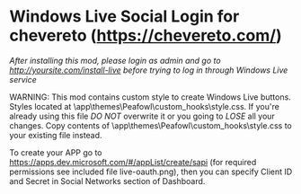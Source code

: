 # Windows Live Social Login for chevereto (https://chevereto.com/)

*After installing this mod, please login as admin and go to http://yoursite.com/install-live before trying to log in through Windows Live service*

WARNING: This mod contains custom style to create Windows Live buttons.
Styles located at \app\themes\Peafowl\custom_hooks\style.css. If you're already using this file *DO NOT* overwrite it
or you going to *LOSE* all your changes.
Copy contents of \app\themes\Peafowl\custom_hooks\style.css to your existing file instead.

To create your APP go to https://apps.dev.microsoft.com/#/appList/create/sapi (for required permissions see included file live-oauth.png), then you can
specify Client ID and Secret in Social Networks section of Dashboard.